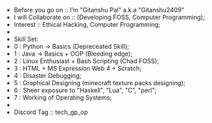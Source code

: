 - Before you go on :: I’m "Gitanshu Pal" a.k.a "Gitanshu2409"
- I will Collaborate on :: (Developing FOSS, Computer Programming);
- Interest :: Ethical Hacking, Computer Programming;
- 
- Skill Set:
- 0 : Python -> Basics (Depreceated Skill);
- 1 : Java -> Basics + OOP (Bleeding edge);
- 2 : Linux Enthusiast + Bash Scripting (Chad FOSS);
- 3 : HTML + MS Expression Web 4 + Scratch;
- 4 : Disaster Debugging;
- 5 : Graphical Designing (minecraft texture packs designing);
- 6 : Sheer exposure to "Haskell", "Lua", "C", "perl";
- 7 : Working of Operating Systems;
-
- Discord Tag :: tech_gp_op
